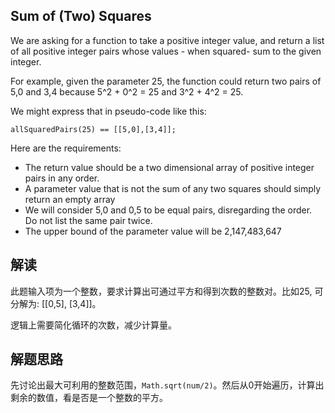 ## Sum of (Two) Squares
We are asking for a function to take a positive integer value, and return a list of all positive integer pairs whose values - when squared- sum to the given integer.

For example, given the parameter 25, the function could return two pairs of 5,0 and 3,4 because 5^2 + 0^2 = 25 and 3^2 + 4^2 = 25.

We might express that in pseudo-code like this:

```
allSquaredPairs(25) == [[5,0],[3,4]];
```

Here are the requirements:
- The return value should be a two dimensional array of positive integer pairs in any order.
- A parameter value that is not the sum of any two squares should simply return an empty array
- We will consider 5,0 and 0,5 to be equal pairs, disregarding the order. Do not list the same pair twice.
- The upper bound of the parameter value will be 2,147,483,647

## 解读
此题输入项为一个整数，要求计算出可通过平方和得到次数的整数对。比如25, 可分解为: [[0,5], [3,4]]。

逻辑上需要简化循环的次数，减少计算量。

## 解题思路
先讨论出最大可利用的整数范围，`Math.sqrt(num/2)`。然后从0开始遍历，计算出剩余的数值，看是否是一个整数的平方。
